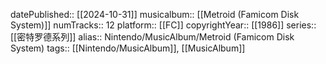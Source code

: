 datePublished:: [[2024-10-31]]
musicalbum:: [[Metroid (Famicom Disk System)]]
numTracks:: 12
platform:: [[FC]]
copyrightYear:: [[1986]]
series:: [[密特罗德系列]]
alias:: Nintendo/MusicAlbum/Metroid (Famicom Disk System)
tags:: [[Nintendo/MusicAlbum]], [[MusicAlbum]]
